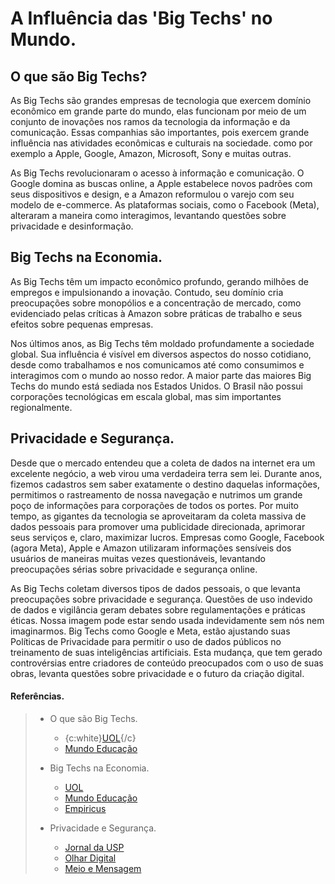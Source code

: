# A Influência das 'Big Techs' no Mundo.

 ## O que são Big Techs?

As Big Techs são grandes empresas de tecnologia que exercem domínio econômico em grande parte do mundo, elas funcionam por meio de um conjunto de inovações nos ramos da tecnologia da informação e da comunicação. Essas companhias são importantes, pois exercem grande influência nas atividades econômicas e culturais na sociedade. como por exemplo a Apple, Google, Amazon, Microsoft, Sony e muitas outras.

As Big Techs revolucionaram o acesso à informação e comunicação. O Google domina as buscas online, a Apple estabelece novos padrões com seus dispositivos e design, e a Amazon reformulou o varejo com seu modelo de e-commerce. As plataformas sociais, como o Facebook (Meta), alteraram a maneira como interagimos, levantando questões sobre privacidade e desinformação.

## Big Techs na Economia.

As Big Techs têm um impacto econômico profundo, gerando milhões de empregos e impulsionando a inovação. Contudo, seu domínio cria preocupações sobre monopólios e a concentração de mercado, como evidenciado pelas críticas à Amazon sobre práticas de trabalho e seus efeitos sobre pequenas empresas.

Nos últimos anos, as Big Techs têm moldado profundamente a sociedade global. Sua influência é visível em diversos aspectos do nosso cotidiano, desde como trabalhamos e nos comunicamos até como consumimos e interagimos com o mundo ao nosso redor. A maior parte das maiores Big Techs do mundo está sediada nos Estados Unidos. O Brasil não possui corporações tecnológicas em escala global, mas sim importantes regionalmente.

## Privacidade e Segurança.

Desde que o mercado entendeu que a coleta de dados na internet era um excelente negócio, a web virou uma verdadeira terra sem lei. Durante anos, fizemos cadastros sem saber exatamente o destino daquelas informações, permitimos o rastreamento de nossa navegação e nutrimos um grande poço de informações para corporações de todos os portes. Por muito tempo, as gigantes da tecnologia se aproveitaram da coleta massiva de dados pessoais para promover uma publicidade direcionada, aprimorar seus serviços e, claro, maximizar lucros. Empresas como Google, Facebook (agora Meta), Apple e Amazon utilizaram informações sensíveis dos usuários de maneiras muitas vezes questionáveis, levantando preocupações sérias sobre privacidade e segurança online.

As Big Techs coletam diversos tipos de dados pessoais, o que levanta preocupações sobre privacidade e segurança. Questões de uso indevido de dados e vigilância geram debates sobre regulamentações e práticas éticas. Nossa imagem pode estar sendo usada indevidamente sem nós nem imaginarmos. Big Techs como Google e Meta, estão ajustando suas Políticas de Privacidade para permitir o uso de dados públicos no treinamento de suas inteligências artificiais. Esta mudança, que tem gerado controvérsias entre criadores de conteúdo preocupados com o uso de suas obras, levanta questões sobre privacidade e o futuro da criação digital.

#### Referências.
> - O que são Big Techs.
>   - {c:white}[UOL](https://brasilescola.uol.com.br/o-que-e/geografia/o-que-sao-big-techs.htm){/c}
>   - [Mundo Educação](https://mundoeducacao.uol.com.br/geografia/o-que-sao-big-techs.htm)
> 
> - Big Techs na Economia.
>   - [UOL](https://brasilescola.uol.com.br/o-que-e/geografia/o-que-sao-big-techs.htm)
>   - [Mundo Educação](https://mundoeducacao.uol.com.br/geografia/o-que-sao-big-techs.htm)
>   - [Empiricus](https://www.empiricus.com.br/explica/big-techs/)
> 
> - Privacidade e Segurança.
>   - [Jornal da USP](https://jornal.usp.br/articulistas/paulo-feldmann/o-assombroso-poder-das-big-techs-na-economia-e-na-politica-dos-paises/)
>   - [Olhar Digital](https://olhardigital.com.br/2023/09/11/seguranca/como-google-meta-e-microsoft-utilizam-seus-dados-pessoais-para-treinar-ias/)
>   - [Meio e Mensagem](https://sxsw.meioemensagem.com.br/noticias2019/2019/03/11/privacidade-e-o-lado-obscuro-das-big-techs/)
>     
